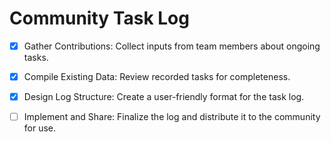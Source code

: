 

# Community Task Log

- [x] Gather Contributions: Collect inputs from team members about ongoing tasks.
- [x] Compile Existing Data: Review recorded tasks for completeness.

- [x] Design Log Structure: Create a user-friendly format for the task log.

- [ ] Implement and Share: Finalize the log and distribute it to the community for use.